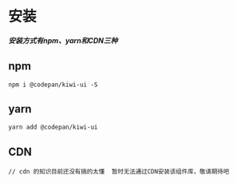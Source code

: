 # 安装
##### 安装方式有npm、yarn和CDN三种 

## npm
```shell
npm i @codepan/kiwi-ui -S
```

## yarn
```shell
yarn add @codepan/kiwi-ui
```

## CDN
```
// cdn 的知识目前还没有搞的太懂  暂时无法通过CDN安装该组件库，敬请期待吧
```


